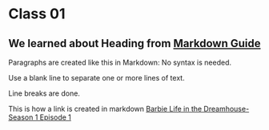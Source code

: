 # Class 01

## We learned about Heading from [Markdown Guide](https://www.markdownguide.org/basic-syntax/)

Paragraphs are created like this in Markdown:
No syntax is needed. 

Use a blank line to separate one or more lines of text.


Line breaks are done.

This is how a  link is created in markdown
[Barbie Life in the Dreamhouse- Season 1 Episode 1](https://www.youtube.com/watch?v=nTDirUh_MHA)
